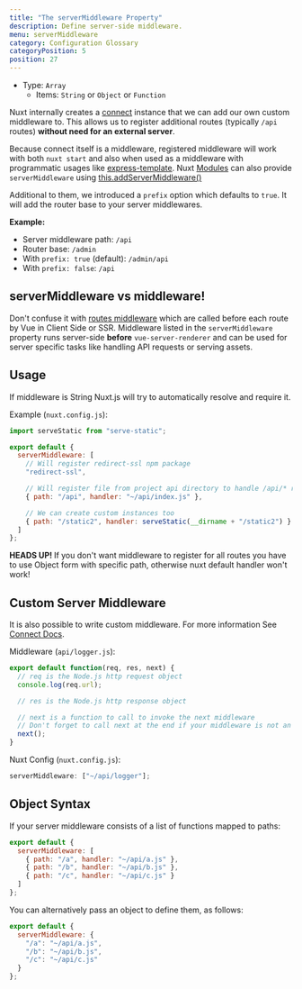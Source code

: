 ```yaml
---
title: "The serverMiddleware Property"
description: Define server-side middleware.
menu: serverMiddleware
category: Configuration Glossary
categoryPosition: 5
position: 27
---
```


- Type: `Array`
  - Items: `String` or `Object` or `Function`

Nuxt internally creates a [connect](https://github.com/senchalabs/connect) instance that we can add our own custom middleware to. This allows us to register additional routes (typically `/api` routes) **without need for an external server**.

Because connect itself is a middleware, registered middleware will work with both `nuxt start` and also when used as a middleware with programmatic usages like [express-template](https://github.com/nuxt-community/express-template).
Nuxt [Modules](/guide/modules) can also provide `serverMiddleware` using [this.addServerMiddleware()](/api/internals-module-container#addservermiddleware-middleware-)

Additional to them, we introduced a `prefix` option which defaults to `true`. It will add the router base to your server middlewares.

**Example:**

- Server middleware path: `/api`
- Router base: `/admin`
- With `prefix: true` (default): `/admin/api`
- With `prefix: false`: `/api`

## serverMiddleware vs middleware!

Don't confuse it with [routes middleware](/guide/routing#middleware) which are called before each route by Vue in Client Side or SSR.
Middleware listed in the `serverMiddleware` property runs server-side **before** `vue-server-renderer` and can be used for server specific tasks like handling API requests or serving assets.

## Usage

If middleware is String Nuxt.js will try to automatically resolve and require it.

Example (`nuxt.config.js`):

```js
import serveStatic from "serve-static";

export default {
  serverMiddleware: [
    // Will register redirect-ssl npm package
    "redirect-ssl",

    // Will register file from project api directory to handle /api/* requires
    { path: "/api", handler: "~/api/index.js" },

    // We can create custom instances too
    { path: "/static2", handler: serveStatic(__dirname + "/static2") }
  ]
};
```

<p class="Alert Alert--danger">
    <b>HEADS UP! </b>
    If you don't want middleware to register for all routes you have to use Object form with specific path,
    otherwise nuxt default handler won't work!
</p>

## Custom Server Middleware

It is also possible to write custom middleware. For more information See [Connect Docs](https://github.com/senchalabs/connect#appusefn).

Middleware (`api/logger.js`):

```js
export default function(req, res, next) {
  // req is the Node.js http request object
  console.log(req.url);

  // res is the Node.js http response object

  // next is a function to call to invoke the next middleware
  // Don't forget to call next at the end if your middleware is not an endpoint!
  next();
}
```

Nuxt Config (`nuxt.config.js`):

```js
serverMiddleware: ["~/api/logger"];
```

## Object Syntax

If your server middleware consists of a list of functions mapped to paths:

```js
export default {
  serverMiddleware: [
    { path: "/a", handler: "~/api/a.js" },
    { path: "/b", handler: "~/api/b.js" },
    { path: "/c", handler: "~/api/c.js" }
  ]
};
```

You can alternatively pass an object to define them, as follows:

```js
export default {
  serverMiddleware: {
    "/a": "~/api/a.js",
    "/b": "~/api/b.js",
    "/c": "~/api/c.js"
  }
};
```
